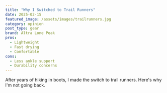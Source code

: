 ```yaml
---
title: "Why I Switched to Trail Runners"
date: 2025-02-15
featured_image: /assets/images/trailrunners.jpg
category: opinion
post_type: gear
brand: Altra Lone Peak
pros:
  - Lightweight
  - Fast drying
  - Comfortable
cons:
  - Less ankle support
  - Durability concerns
---
```


After years of hiking in boots, I made the switch to trail runners. Here's why I'm not going back. 